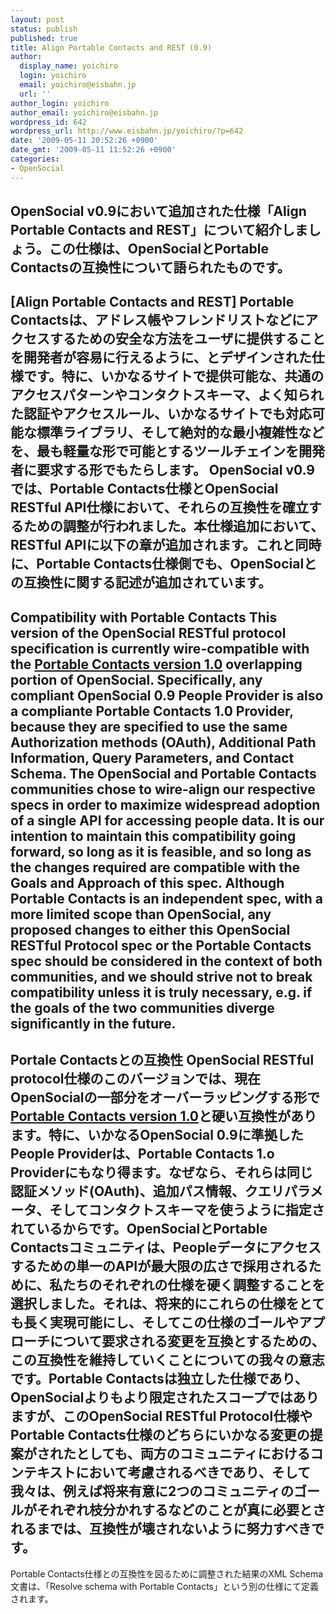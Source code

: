 ```yaml
---
layout: post
status: publish
published: true
title: Align Portable Contacts and REST (0.9)
author:
  display_name: yoichiro
  login: yoichiro
  email: yoichiro@eisbahn.jp
  url: ''
author_login: yoichiro
author_email: yoichiro@eisbahn.jp
wordpress_id: 642
wordpress_url: http://www.eisbahn.jp/yoichiro/?p=642
date: '2009-05-11 20:52:26 +0900'
date_gmt: '2009-05-11 11:52:26 +0900'
categories:
- OpenSocial
---
```


OpenSocial v0.9において追加された仕様「Align Portable Contacts and REST」について紹介しましょう。この仕様は、OpenSocialとPortable Contactsの互換性について語られたものです。
---
[Align Portable Contacts and REST]
Portable Contactsは、アドレス帳やフレンドリストなどにアクセスするための安全な方法をユーザに提供することを開発者が容易に行えるように、とデザインされた仕様です。特に、いかなるサイトで提供可能な、共通のアクセスパターンやコンタクトスキーマ、よく知られた認証やアクセスルール、いかなるサイトでも対応可能な標準ライブラリ、そして絶対的な最小複雑性などを、最も軽量な形で可能とするツールチェインを開発者に要求する形でもたらします。
OpenSocial v0.9では、Portable Contacts仕様とOpenSocial RESTful API仕様において、それらの互換性を確立するための調整が行われました。本仕様追加において、RESTful APIに以下の章が追加されます。これと同時に、Portable Contacts仕様側でも、OpenSocialとの互換性に関する記述が追加されています。
---
Compatibility with Portable Contacts
This version of the OpenSocial RESTful protocol specification is currently wire-compatible with the 
[Portable Contacts version 1.0](http://portablecontacts.net/draft-spec.html) overlapping portion of OpenSocial. Specifically, any compliant OpenSocial 0.9 People Provider is also a compliante Portable Contacts 1.0 Provider, because they are specified to use the same Authorization methods (OAuth), Additional Path Information, Query Parameters, and Contact Schema. The OpenSocial and Portable Contacts communities chose to wire-align our respective specs in order to maximize widespread adoption of a single API for accessing people data. It is our intention to maintain this compatibility going forward, so long as it is feasible, and so long as the changes required are compatible with the Goals and Approach of this spec. Although Portable Contacts is an independent spec, with a more limited scope than OpenSocial, any proposed changes to either this OpenSocial RESTful Protocol spec or the Portable Contacts spec should be considered in the context of both communities, and we should strive not to break compatibility unless it is truly necessary, e.g. if the goals of the two communities diverge significantly in the future.
---
Portale Contactsとの互換性
OpenSocial RESTful protocol仕様のこのバージョンでは、現在OpenSocialの一部分をオーバーラッピングする形で
[Portable Contacts version 1.0](http://portablecontacts.net/draft-spec.html)と硬い互換性があります。特に、いかなるOpenSocial 0.9に準拠したPeople Providerは、Portable Contacts 1.o Providerにもなり得ます。なぜなら、それらは同じ認証メソッド(OAuth)、追加パス情報、クエリパラメータ、そしてコンタクトスキーマを使うように指定されているからです。OpenSocialとPortable Contactsコミュニティは、Peopleデータにアクセスするための単一のAPIが最大限の広さで採用されるために、私たちのそれぞれの仕様を硬く調整することを選択しました。それは、将来的にこれらの仕様をとても長く実現可能にし、そしてこの仕様のゴールやアプローチについて要求される変更を互換とするための、この互換性を維持していくことについての我々の意志です。Portable Contactsは独立した仕様であり、OpenSocialよりもより限定されたスコープではありますが、このOpenSocial RESTful Protocol仕様やPortable Contacts仕様のどちらにいかなる変更の提案がされたとしても、両方のコミュニティにおけるコンテキストにおいて考慮されるべきであり、そして我々は、例えば将来有意に2つのコミュニティのゴールがそれぞれ枝分かれするなどのことが真に必要とされるまでは、互換性が壊されないように努力すべきです。
---
Portable Contacts仕様との互換性を図るために調整された結果のXML Schema文書は、「Resolve schema with Portable Contacts」という別の仕様にて定義されます。
